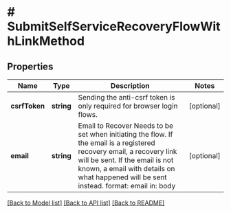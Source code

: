 # # SubmitSelfServiceRecoveryFlowWithLinkMethod

## Properties

Name | Type | Description | Notes
------------ | ------------- | ------------- | -------------
**csrfToken** | **string** | Sending the anti-csrf token is only required for browser login flows. | [optional]
**email** | **string** | Email to Recover  Needs to be set when initiating the flow. If the email is a registered recovery email, a recovery link will be sent. If the email is not known, a email with details on what happened will be sent instead.  format: email in: body | [optional]

[[Back to Model list]](../../README.md#models) [[Back to API list]](../../README.md#endpoints) [[Back to README]](../../README.md)
